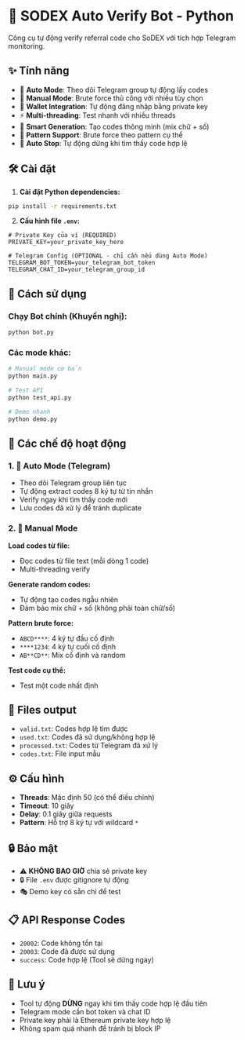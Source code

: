 # 🤖 SODEX Auto Verify Bot - Python

Công cụ tự động verify referral code cho SoDEX với tích hợp Telegram monitoring.

## ✨ Tính năng

- 🤖 **Auto Mode**: Theo dõi Telegram group tự động lấy codes
- 🎯 **Manual Mode**: Brute force thủ công với nhiều tùy chọn
- 👛 **Wallet Integration**: Tự động đăng nhập bằng private key
- ⚡ **Multi-threading**: Test nhanh với nhiều threads
- 🎲 **Smart Generation**: Tạo codes thông minh (mix chữ + số)
- 📝 **Pattern Support**: Brute force theo pattern cụ thể
- 🔄 **Auto Stop**: Tự động dừng khi tìm thấy code hợp lệ

## 🛠️ Cài đặt

1. **Cài đặt Python dependencies:**
```bash
pip install -r requirements.txt
```

2. **Cấu hình file `.env`:**
```env
# Private Key của ví (REQUIRED)
PRIVATE_KEY=your_private_key_here

# Telegram Config (OPTIONAL - chỉ cần nếu dùng Auto Mode)
TELEGRAM_BOT_TOKEN=your_telegram_bot_token
TELEGRAM_CHAT_ID=your_telegram_group_id
```

## 🚀 Cách sử dụng

### Chạy Bot chính (Khuyến nghị):
```bash
python bot.py
```

### Các mode khác:
```bash
# Manual mode cơ bản
python main.py

# Test API
python test_api.py

# Demo nhanh
python demo.py
```

## 🔧 Các chế độ hoạt động

### 1. 🤖 Auto Mode (Telegram)
- Theo dõi Telegram group liên tục
- Tự động extract codes 8 ký tự từ tin nhắn
- Verify ngay khi tìm thấy code mới
- Lưu codes đã xử lý để tránh duplicate

### 2. 🎯 Manual Mode
**Load codes từ file:**
- Đọc codes từ file text (mỗi dòng 1 code)
- Multi-threading verify

**Generate random codes:**
- Tự động tạo codes ngẫu nhiên
- Đảm bảo mix chữ + số (không phải toàn chữ/số)

**Pattern brute force:**
- `ABCD****`: 4 ký tự đầu cố định
- `****1234`: 4 ký tự cuối cố định  
- `AB**CD**`: Mix cố định và random

**Test code cụ thể:**
- Test một code nhất định

## 📁 Files output

- `valid.txt`: Codes hợp lệ tìm được
- `used.txt`: Codes đã sử dụng/không hợp lệ  
- `processed.txt`: Codes từ Telegram đã xử lý
- `codes.txt`: File input mẫu

## ⚙️ Cấu hình

- **Threads**: Mặc định 50 (có thể điều chỉnh)
- **Timeout**: 10 giây
- **Delay**: 0.1 giây giữa requests
- **Pattern**: Hỗ trợ 8 ký tự với wildcard `*`

## 🔒 Bảo mật

- ⚠️ **KHÔNG BAO GIỜ** chia sẻ private key
- 🔒 File `.env` được gitignore tự động
- 🎭 Demo key có sẵn chỉ để test

## 📋 API Response Codes

- `20002`: Code không tồn tại
- `20003`: Code đã được sử dụng
- `success`: Code hợp lệ (Tool sẽ dừng ngay)

## 🚨 Lưu ý

- Tool tự động **DỪNG** ngay khi tìm thấy code hợp lệ đầu tiên
- Telegram mode cần bot token và chat ID
- Private key phải là Ethereum private key hợp lệ
- Không spam quá nhanh để tránh bị block IP
